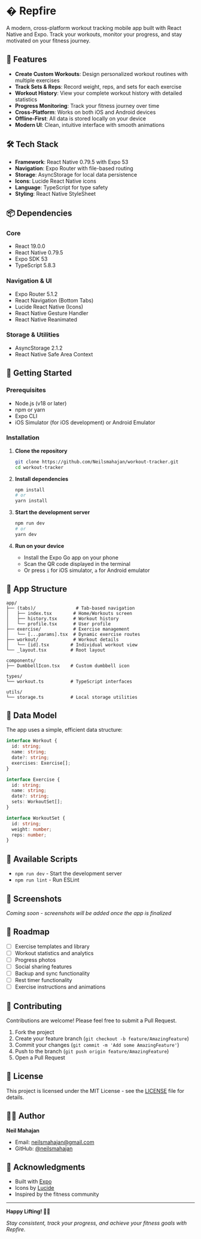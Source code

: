 # � Repfire

A modern, cross-platform workout tracking mobile app built with React Native and Expo. Track your workouts, monitor your progress, and stay motivated on your fitness journey.

## 📱 Features

- **Create Custom Workouts**: Design personalized workout routines with multiple exercises
- **Track Sets & Reps**: Record weight, reps, and sets for each exercise
- **Workout History**: View your complete workout history with detailed statistics
- **Progress Monitoring**: Track your fitness journey over time
- **Cross-Platform**: Works on both iOS and Android devices
- **Offline-First**: All data is stored locally on your device
- **Modern UI**: Clean, intuitive interface with smooth animations

## 🛠️ Tech Stack

- **Framework**: React Native 0.79.5 with Expo 53
- **Navigation**: Expo Router with file-based routing
- **Storage**: AsyncStorage for local data persistence
- **Icons**: Lucide React Native icons
- **Language**: TypeScript for type safety
- **Styling**: React Native StyleSheet

## 📦 Dependencies

### Core

- React 19.0.0
- React Native 0.79.5
- Expo SDK 53
- TypeScript 5.8.3

### Navigation & UI

- Expo Router 5.1.2
- React Navigation (Bottom Tabs)
- Lucide React Native (Icons)
- React Native Gesture Handler
- React Native Reanimated

### Storage & Utilities

- AsyncStorage 2.1.2
- React Native Safe Area Context

## 🚀 Getting Started

### Prerequisites

- Node.js (v18 or later)
- npm or yarn
- Expo CLI
- iOS Simulator (for iOS development) or Android Emulator

### Installation

1. **Clone the repository**

   ```bash
   git clone https://github.com/Neilsmahajan/workout-tracker.git
   cd workout-tracker
   ```

2. **Install dependencies**

   ```bash
   npm install
   # or
   yarn install
   ```

3. **Start the development server**

   ```bash
   npm run dev
   # or
   yarn dev
   ```

4. **Run on your device**
   - Install the Expo Go app on your phone
   - Scan the QR code displayed in the terminal
   - Or press `i` for iOS simulator, `a` for Android emulator

## 📱 App Structure

```
app/
├── (tabs)/               # Tab-based navigation
│   ├── index.tsx        # Home/Workouts screen
│   ├── history.tsx      # Workout history
│   └── profile.tsx      # User profile
├── exercise/            # Exercise management
│   └── [...params].tsx  # Dynamic exercise routes
├── workout/             # Workout details
│   └── [id].tsx        # Individual workout view
└── _layout.tsx         # Root layout

components/
├── DumbbellIcon.tsx    # Custom dumbbell icon

types/
└── workout.ts          # TypeScript interfaces

utils/
└── storage.ts          # Local storage utilities
```

## 💾 Data Model

The app uses a simple, efficient data structure:

```typescript
interface Workout {
  id: string;
  name: string;
  date?: string;
  exercises: Exercise[];
}

interface Exercise {
  id: string;
  name: string;
  date?: string;
  sets: WorkoutSet[];
}

interface WorkoutSet {
  id: string;
  weight: number;
  reps: number;
}
```

## 🔧 Available Scripts

- `npm run dev` - Start the development server
- `npm run lint` - Run ESLint

## 📸 Screenshots

_Coming soon - screenshots will be added once the app is finalized_

## 🚧 Roadmap

- [ ] Exercise templates and library
- [ ] Workout statistics and analytics
- [ ] Progress photos
- [ ] Social sharing features
- [ ] Backup and sync functionality
- [ ] Rest timer functionality
- [ ] Exercise instructions and animations

## 🤝 Contributing

Contributions are welcome! Please feel free to submit a Pull Request.

1. Fork the project
2. Create your feature branch (`git checkout -b feature/AmazingFeature`)
3. Commit your changes (`git commit -m 'Add some AmazingFeature'`)
4. Push to the branch (`git push origin feature/AmazingFeature`)
5. Open a Pull Request

## 📄 License

This project is licensed under the MIT License - see the [LICENSE](LICENSE) file for details.

## 👨‍💻 Author

**Neil Mahajan**

- Email: neilsmahajan@gmail.com
- GitHub: [@neilsmahajan](https://github.com/neilsmahajan)

## 🙏 Acknowledgments

- Built with [Expo](https://expo.dev/)
- Icons by [Lucide](https://lucide.dev/)
- Inspired by the fitness community

---

**Happy Lifting! 🏋️‍♂️**

_Stay consistent, track your progress, and achieve your fitness goals with Repfire._
